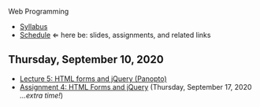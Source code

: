 Web Programming


- [Syllabus](syllabus.md)
- [Schedule](schedule.md)   &lArr; here be: slides, assignments, and related links

## Thursday, September 10, 2020

- [Lecture 5: HTML forms and jQuery (Panopto)](https://rochester.hosted.panopto.com/Panopto/Pages/Viewer.aspx?id=6371cdf0-36f9-44b3-9bc7-ac34002ae731)
- [Assignment 4: HTML Forms and jQuery](assignment04-html-forms-and-jquery/instructions.md) (Thursday, September 17, 2020 *...extra time!*)

